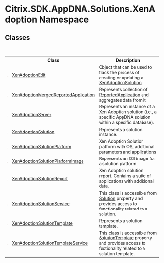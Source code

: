 # Citrix.SDK.AppDNA.Solutions.XenAdoption Namespace

## Classes
&nbsp;<table><tr><th></th><th>Class</th><th>Description</th></tr><tr><td>![Public class](media/pubclass.gif "Public class")</td><td><a href="4d5b8969-28e9-47fa-b836-f66106ef4705">XenAdoptionEdit</a></td><td>
Object that can be used to track the process of creating or updating a <a href="257383db-8875-0a8f-2365-573f372e35da">XenAdoptionSolution</a></td></tr><tr><td>![Public class](media/pubclass.gif "Public class")</td><td><a href="2ca01bfd-8243-a53d-dfa8-7c60ea0afea2">XenAdoptionMergedReportedApplication</a></td><td>
Represents collection of <a href="f409fefb-d495-c2e1-3447-8bbe4caa9cb1">ReportedApplication</a> and aggregates data from it</td></tr><tr><td>![Public class](media/pubclass.gif "Public class")</td><td><a href="649042cb-17ca-e079-9359-1a07fbb93aec">XenAdoptionServer</a></td><td>
Represents an instance of a Xen Adoption solution (i.e., a specific AppDNA solution within a specific database).</td></tr><tr><td>![Public class](media/pubclass.gif "Public class")</td><td><a href="257383db-8875-0a8f-2365-573f372e35da">XenAdoptionSolution</a></td><td>
Represents a solution instance.</td></tr><tr><td>![Public class](media/pubclass.gif "Public class")</td><td><a href="a0046792-b4b6-4385-f7cd-c62769febff2">XenAdoptionSolutionPlatform</a></td><td>
Xen Adoption Solution platform with OS, additional parameters and applications</td></tr><tr><td>![Public class](media/pubclass.gif "Public class")</td><td><a href="8c9f63a6-73d5-693c-1f87-74a940e705d3">XenAdoptionSolutionPlatformImage</a></td><td>
Represents an OS image for a solution platform</td></tr><tr><td>![Public class](media/pubclass.gif "Public class")</td><td><a href="37a0de12-213f-f5e9-2031-4e81ea3f977b">XenAdoptionSolutionReport</a></td><td>
Xen Adoption solution report. Contains a suite of applications with additional data.</td></tr><tr><td>![Public class](media/pubclass.gif "Public class")</td><td><a href="3d02a0c7-f5b0-3f4d-91a4-495762065f18">XenAdoptionSolutionService</a></td><td>
This class is accessible from <a href="303070ef-0287-3edc-c9b5-757859c53129">Solution</a> property and provides access to functionality related to a solution.</td></tr><tr><td>![Public class](media/pubclass.gif "Public class")</td><td><a href="5219d02c-4c25-12e5-0f36-8d1ab91e080e">XenAdoptionSolutionTemplate</a></td><td>
Represents a solution template.</td></tr><tr><td>![Public class](media/pubclass.gif "Public class")</td><td><a href="369fb920-e5bb-eeb2-398a-5fa3d6d8bc7e">XenAdoptionSolutionTemplateService</a></td><td>
This class is accessible from <a href="e5e9bd70-8bef-e718-b99b-cf9d38852e72">SolutionTemplate</a> property and provides access to fuctionality related to a solution template.</td></tr></table>&nbsp;
